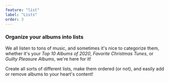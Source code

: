 ```yaml
---
feature: "list"
label: "Lists"
order: 3
---
```


### Organize your albums into lists

We all listen to tons of music, and sometimes it's nice to categorize them, whether it's your _Top 10 Albums of 2020_, _Favorite Christmas Tunes_, or _Guilty Pleasure Albums_, we're here for it!

Create all sorts of different lists, make them ordered (or not), and easily add or remove albums to your heart's content!
